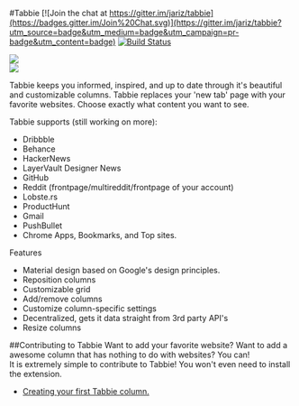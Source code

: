 #Tabbie [![Join the chat at https://gitter.im/jariz/tabbie](https://badges.gitter.im/Join%20Chat.svg)](https://gitter.im/jariz/tabbie?utm_source=badge&utm_medium=badge&utm_campaign=pr-badge&utm_content=badge) [![Build Status](https://travis-ci.org/jariz/tabbie.svg?branch=master)](https://travis-ci.org/jariz/tabbie)

![](https://cloud.githubusercontent.com/assets/1415847/6825212/2231c0f2-d2f9-11e4-8eea-134c067d084e.png)  
![](https://cloud.githubusercontent.com/assets/1415847/6825227/43d8f36a-d2f9-11e4-973f-3e1a07d25820.png)  
  
Tabbie keeps you informed, inspired, and up to date through it's beautiful and customizable columns.
Tabbie replaces your 'new tab' page with your favorite websites.
Choose exactly what content you want to see.

Tabbie supports (still working on more):
- Dribbble
- Behance
- HackerNews
- LayerVault Designer News
- GitHub
- Reddit (frontpage/multireddit/frontpage of your account)
- Lobste.rs
- ProductHunt
- Gmail
- PushBullet
- Chrome Apps, Bookmarks, and Top sites.

Features
- Material design based on Google's design principles.
- Reposition columns
- Customizable grid
- Add/remove columns
- Customize column-specific settings
- Decentralized, gets it data straight from 3rd party API's
- Resize columns


##Contributing to Tabbie
Want to add your favorite website? Want to add a awesome column that has nothing to do with websites? You can!  
It is extremely simple to contribute to Tabbie! You won't even need to install the extension.

- [Creating your first Tabbie column.](https://github.com/jariz/tabbie/blob/master/CONTRIBUTING.md)
